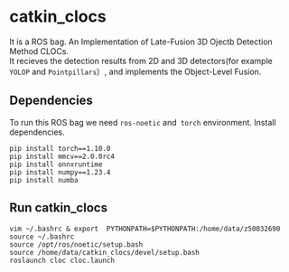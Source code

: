 # catkin_clocs
It is a ROS bag.  An Implementation of Late-Fusion 3D Ojectb Detection Method CLOCs.  
It recieves the detection results from 2D and 3D detectors(for example `YOLOP` and `Pointpillars`）, and 
implements the Object-Level Fusion.

## Dependencies
To run this ROS bag we need `ros-noetic` and` torch` environment.
Install dependencies.

    pip install torch==1.10.0 
    pip install mmcv==2.0.0rc4 
    pip install onnxruntime 
    pip install numpy==1.23.4 
    pip install numba 

##  Run  catkin_clocs

    vim ~/.bashrc & export  PYTHONPATH=$PYTHONPATH:/home/data/z50032690
    source ~/.bashrc
    source /opt/ros/noetic/setup.bash
    source /home/data/catkin_clocs/devel/setup.bash
    roslaunch cloc cloc.launch




